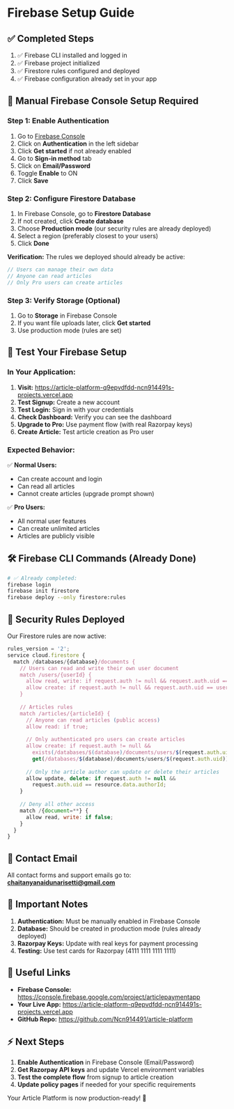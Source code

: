 # Firebase Setup Guide

## ✅ Completed Steps

1. ✅ Firebase CLI installed and logged in
2. ✅ Firebase project initialized 
3. ✅ Firestore rules configured and deployed
4. ✅ Firebase configuration already set in your app

## 🔧 Manual Firebase Console Setup Required

### Step 1: Enable Authentication

1. Go to [Firebase Console](https://console.firebase.google.com/project/articlepaymentapp)
2. Click on **Authentication** in the left sidebar
3. Click **Get started** if not already enabled
4. Go to **Sign-in method** tab
5. Click on **Email/Password**
6. Toggle **Enable** to ON
7. Click **Save**

### Step 2: Configure Firestore Database

1. In Firebase Console, go to **Firestore Database**
2. If not created, click **Create database**
3. Choose **Production mode** (our security rules are already deployed)
4. Select a region (preferably closest to your users)
5. Click **Done**

**Verification:** The rules we deployed should already be active:
```javascript
// Users can manage their own data
// Anyone can read articles
// Only Pro users can create articles
```

### Step 3: Verify Storage (Optional)

1. Go to **Storage** in Firebase Console
2. If you want file uploads later, click **Get started**
3. Use production mode (rules are set)

## 🎯 Test Your Firebase Setup

### In Your Application:

1. **Visit:** https://article-platform-q9epvdfdd-ncn914491s-projects.vercel.app
2. **Test Signup:** Create a new account
3. **Test Login:** Sign in with your credentials
4. **Check Dashboard:** Verify you can see the dashboard
5. **Upgrade to Pro:** Use payment flow (with real Razorpay keys)
6. **Create Article:** Test article creation as Pro user

### Expected Behavior:

✅ **Normal Users:**
- Can create account and login
- Can read all articles
- Cannot create articles (upgrade prompt shown)

✅ **Pro Users:**
- All normal user features
- Can create unlimited articles
- Articles are publicly visible

## 🛠 Firebase CLI Commands (Already Done)

```bash
# ✅ Already completed:
firebase login
firebase init firestore
firebase deploy --only firestore:rules
```

## 🔐 Security Rules Deployed

Our Firestore rules are now active:

```javascript
rules_version = '2';
service cloud.firestore {
  match /databases/{database}/documents {
    // Users can read and write their own user document
    match /users/{userId} {
      allow read, write: if request.auth != null && request.auth.uid == userId;
      allow create: if request.auth != null && request.auth.uid == userId;
    }
    
    // Articles rules
    match /articles/{articleId} {
      // Anyone can read articles (public access)
      allow read: if true;
      
      // Only authenticated pro users can create articles
      allow create: if request.auth != null && 
        exists(/databases/$(database)/documents/users/$(request.auth.uid)) &&
        get(/databases/$(database)/documents/users/$(request.auth.uid)).data.role == 'pro';
      
      // Only the article author can update or delete their articles
      allow update, delete: if request.auth != null && 
        request.auth.uid == resource.data.authorId;
    }
    
    // Deny all other access
    match /{document=**} {
      allow read, write: if false;
    }
  }
}
```

## 📧 Contact Email

All contact forms and support emails go to: **chaitanyanaidunarisetti@gmail.com**

## 🚨 Important Notes

1. **Authentication:** Must be manually enabled in Firebase Console
2. **Database:** Should be created in production mode (rules already deployed)
3. **Razorpay Keys:** Update with real keys for payment processing
4. **Testing:** Use test cards for Razorpay (4111 1111 1111 1111)

## 🔗 Useful Links

- **Firebase Console:** https://console.firebase.google.com/project/articlepaymentapp
- **Your Live App:** https://article-platform-q9epvdfdd-ncn914491s-projects.vercel.app
- **GitHub Repo:** https://github.com/Ncn914491/article-platform

## ⚡ Next Steps

1. **Enable Authentication** in Firebase Console (Email/Password)
2. **Get Razorpay API keys** and update Vercel environment variables
3. **Test the complete flow** from signup to article creation
4. **Update policy pages** if needed for your specific requirements

Your Article Platform is now production-ready! 🎉